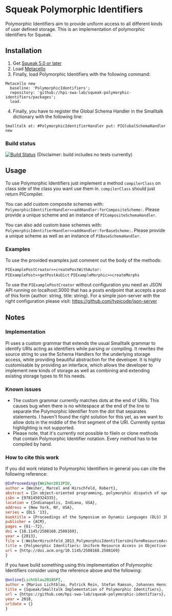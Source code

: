 # Squeak Polymorphic Identifiers
Polymorphic Identifiers aim to provide uniform access to all different kinds of user defined storage.
This is an implementation of polymorphic identifiers for Squeak.

## Installation
1. Get [Squeak 5.0 or later](http://www.squeak.org)
2. Load [Metacello](https://github.com/Metacello/metacello)
3. Finally, load Polymorphic Identifiers with the following command:

```Smalltalk
Metacello new
  baseline: 'PolymorphicIdentifiers';
  repository: 'github://hpi-swa-lab/squeak-polymorphic-identifiers/packages';
  load.
```
4. Finally, you have to register the Global Schema Handler in the Smalltalk dictionary with the following line:
```Smalltalk
Smalltalk at: #PolymorphicIdentifierHandler put: PIGlobalSchemaHandler new
```

### Build status
[![Build Status](https://travis-ci.org/hpi-swa-lab/squeak-polymorphic-identifiers.svg?branch=master)](https://travis-ci.org/hpi-swa-lab/squeak-polymorphic-identifiers) (Disclaimer: build includes no tests currently)

## Usage
To use Polymorphic Identifiers just implement a method ```compilerClass``` on class side of the class you want use them in. ```compilerClass``` should just return PICompiler.

You can add custom composite schemes with: ```PolymorphicIdentifierHandler>>addHandler:forCompositeScheme:```. Please provide a unique scheme and an instance of ```PICompositeSchemaHandler```.

You can also add custom base schemes with: ```PolymorphicIdentifierHandler>>addHandler:forBaseScheme:```. Please provide a unique scheme as well as an instance of ```PIBaseSchemaHandler```.

### Examples
To use the provided examples just comment out the body of the methods:

```PIExamplePostCreator>>createPostWithAutor:```
```PIExamplePost>>getPostAsDict```
```PIExampleMorphic>>createMorphs```

To use the ```PIExamplePostCreator``` without configuration you need an JSON API running on localhost:3000 that has a posts endpoint that accepts a post of this form {author: string, title: string}. For a simple json-server with the right configuration please visit: https://github.com/typicode/json-server

## Notes

### Implementation
PI uses a custom grammar that extends the usual Smalltalk grammar to identify URIs acting as identifiers while parsing or compiling.
It rewrites the source string to use the Schema Handlers for the underlying storage access, while providing beautiful abstraction for the developer. It is highly customisable by providing an interface, which allows the developer to implement new kinds of storage as well as combining and extending existing storage types to fit his needs.

### Known issues
 - The custom grammar currently matches dots at the end of URIs. This causes bug when there is no whitespace at the end of the line to separate the Polymorphic Identifier from the dot that separates statements. I haven't found the right solution for this yet, as we want to allow dots in the middle of the first segment of the URI.
Currently syntax highlighting is not supported.
 - Please note, that it's currently not possible to fileIn or clone methods that contain Polymorphic Identifier notation. Every method has to be compiled by hand.


### How to cite this work
If you did work related to Polymorphic Identifiers in general you can cite the following reference:


```Bibtex
@InProceedings{Weiher2013PIU, 
author = {Weiher, Marcel and Hirschfeld, Robert}, 
abstract = {In object-oriented programming, polymorphic dispatch of operations decouples clients from specific providers of services and allows implementations to be modified or substituted without affecting clients. The Uniform Access Principle (UAP) tries to extend these qualities to resource access by demanding that access to state be indistinguishable from access to operations. Despite language features supporting the UAP, the overall goal of substitutability has not been achieved for either alternative resources such as keyed storage, files or web pages, or for alternate access mechanisms: specific kinds of resources are bound to specific access mechanisms and vice versa. Changing storage or access patterns either requires changes to both clients and service providers and trying to maintain the UAP imposes significant penalties in terms of code-duplication and/or performance overhead. We propose introducing first class identifiers as polymorphic names for storage locations to solve these problems. With these Polymorphic Identifiers, we show that we can provide uniform access to a wide variety of resource types as well as storage and access mechanisms, whether parametrized or direct, without affecting client code, without causing code duplication or significant performance penalties.}, 
isbn = {9781450324335}, 
location = {Indianapolis, Indiana, USA}, 
address = {New York, NY, USA}, 
series = {DLS '13}, 
booktitle = {Proceedings of the Symposium on Dynamic Languages (DLS) 2013}, 
publisher = {ACM}, 
pages = {61--72}, 
doi = {10.1145/2508168.2508169}, 
year = {2013}, 
file = {:WeiherHirschfeld_2013_PolymorphicIdentifiersUniformResourceAccessInObjectiveSmalltalk.pdf:PDF}, 
title = {Polymorphic Identifiers: Uniform Resource Access in Objective-Smalltalk}, 
url = {http://doi.acm.org/10.1145/2508168.2508169}
}
```

If you have build something using this implementation of Polymorphic Identifiers consider using the reference above and the following:

```Bibtex
@online{Lichtblau2018SPI,
author = {Marius Lichtblau, Patrick Rein, Stefan Ramson, Johannes Henning, Marcel Weiher, Robert Hirschfeld},
title = {Squeak/Smalltalk Implementation of Polymorphic Identifiers},
url = {https://github.com/hpi-swa-lab/squeak-polymorphic-identifiers},
year = 2018,
urldate = {}
}
```
